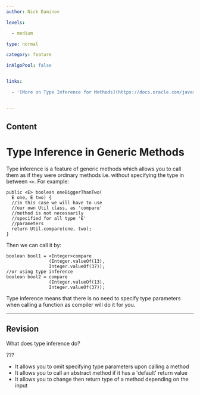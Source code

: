 ```yaml
---
author: Nick Daminov

levels:

  - medium

type: normal

category: feature

inAlgoPool: false


links:

  - '[More on Type Inference for Methods](https://docs.oracle.com/javase/tutorial/java/generics/genTypeInference.html){website}'


---
```

## Content
# Type Inference in Generic Methods

Type inference is a feature of generic methods which allows you to call them as if they were ordinary methods i.e. without specifying the type in between `<>`. For example:
```
public <E> boolean oneBiggerThanTwo(
  E one, E two) {              
  //in this case we will have to use
  //our own Util class, as 'compare'
  //method is not necessarily
  //specified for all type 'E'
  //parameters
  return Util.compare(one, two);
}
```
Then we can call it by:
```
boolean bool1 = <Integer>compare
                (Integer.valueOf(13),
                Integer.valueOf(37));
//or using type inference
boolean bool2 = compare
                (Integer.valueOf(13),
                Integer.valueOf(37));   
```
Type inference means that there is no need to specify type parameters when calling a function as compiler will do it for you.

---
## Revision

What does type inference do?

???


* It allows you to omit specifying type parameters upon calling a method
* It allows you to call an abstract method if it has a 'default' return value
* It allows you to change then return type of a method depending on the input

